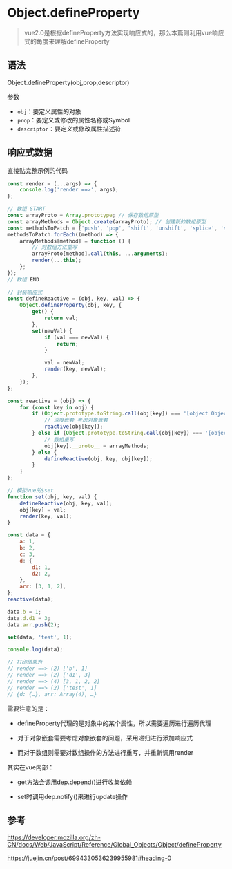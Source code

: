 # Object.defineProperty

> vue2.0是根据defineProperty方法实现响应式的，那么本篇则利用vue响应式的角度来理解defineProperty

## 语法

Object.defineProperty(obj,prop,descriptor)

参数

* `obj`：要定义属性的对象
* `prop`：要定义或修改的属性名称或Symbol
* `descriptor`：要定义或修改属性描述符

## 响应式数据

直接贴完整示例的代码

```js
const render = (...args) => {
    console.log('render ==>', args);
};

// 数组 START
const arrayProto = Array.prototype; // 保存数组原型
const arrayMethods = Object.create(arrayProto); // 创建新的数组原型
const methodsToPatch = ['push', 'pop', 'shift', 'unshift', 'splice', 'sort', 'reverse'];
methodsToPatch.forEach((method) => {
    arrayMethods[method] = function () {
        // 对数组方法重写
        arrayProto[method].call(this, ...arguments);
        render(...this);
    };
});
// 数组 END
		
// 封装响应式
const defineReactive = (obj, key, val) => {
    Object.defineProperty(obj, key, {
        get() {
            return val;
        },
        set(newVal) {
            if (val === newVal) {
                return;
            }

            val = newVal;
            render(key, newVal);
        },
    });
};

const reactive = (obj) => {
    for (const key in obj) {
        if (Object.prototype.toString.call(obj[key]) === '[object Object]') {
            // 深度嵌套 考虑对象嵌套
            reactive(obj[key]);
        } else if (Object.prototype.toString.call(obj[key]) === '[object Array]') {
            // 数组重写
            obj[key].__proto__ = arrayMethods;
        } else {
            defineReactive(obj, key, obj[key]);
        }
    }
};

// 模拟vue的$set
function set(obj, key, val) {
    defineReactive(obj, key, val);
    obj[key] = val;
    render(key, val);
}

const data = {
    a: 1,
    b: 2,
    c: 3,
    d: {
        d1: 1,
        d2: 2,
    },
    arr: [3, 1, 2],
};
reactive(data);

data.b = 1;
data.d.d1 = 3;
data.arr.push(2);

set(data, 'test', 1);

console.log(data);

// 打印结果为
// render ==> (2) ['b', 1]
// render ==> (2) ['d1', 3]
// render ==> (4) [3, 1, 2, 2]
// render ==> (2) ['test', 1]
// {d: {…}, arr: Array(4), …}
```



需要注意的是：

* defineProperty代理的是对象中的某个属性，所以需要遍历进行遍历代理

* 对于对象嵌套需要考虑对象嵌套的问题，采用递归进行添加响应式

* 而对于数组则需要对数组操作的方法进行重写，并重新调用render

其实在vue内部：

* get方法会调用dep.depend()进行收集依赖

* set时调用dep.notify()来进行update操作

## 参考

https://developer.mozilla.org/zh-CN/docs/Web/JavaScript/Reference/Global_Objects/Object/defineProperty

https://juejin.cn/post/6994330536239955981#heading-0

